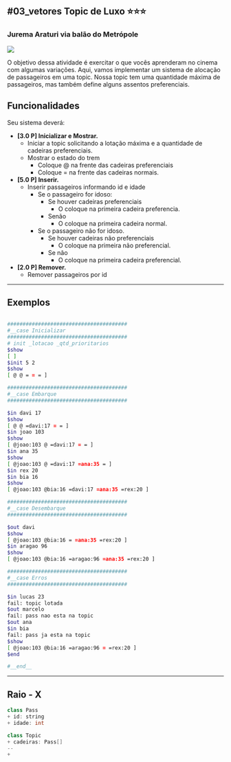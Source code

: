 ## #03_vetores Topic de Luxo ⭐⭐⭐
### Jurema Araturi via balão do Metrópole
![](figura.jpg)

O objetivo dessa atividade é exercitar o que vocês aprenderam no cinema com algumas variações. Aqui, vamos implementar um sistema de alocação de passageiros em uma topic. Nossa topic tem uma quantidade máxima de passageiros, mas também define alguns assentos preferenciais.

## Funcionalidades
Seu sistema deverá:

- **[3.0 P] Inicializar e Mostrar.** 
    - Iniciar a topic solicitando a lotação máxima e a quantidade de cadeiras preferenciais.
    - Mostrar o estado do trem
        - Coloque @ na frente das cadeiras preferenciais
        - Coloque = na frente das cadeiras normais.
- **[5.0 P] Inserir.** 
    - Inserir passageiros informando id e idade
        - Se o passageiro for idoso:
            - Se houver cadeiras preferenciais
                - O coloque na primeira cadeira preferencia.
            - Senão
                - O coloque na primeira cadeira normal.
        - Se o passageiro não for idoso.
            - Se houver cadeiras não preferenciais
                - O coloque na primeira não preferencial.
            - Se não
                - O coloque na primeira cadeira preferencial.
- **[2.0 P] Remover.** 
    - Remover passageiros por id

***
## Exemplos

```bash

#######################################
#__case Inicializar
#######################################
# init _lotacao _qtd_prioritarios
$show
[ ]
$init 5 2
$show
[ @ @ = = = ]

#######################################
#__case Embarque
#######################################

$in davi 17
$show
[ @ @ =davi:17 = = ]
$in joao 103
$show
[ @joao:103 @ =davi:17 = = ]
$in ana 35
$show
[ @joao:103 @ =davi:17 =ana:35 = ]
$in rex 20
$in bia 16
$show
[ @joao:103 @bia:16 =davi:17 =ana:35 =rex:20 ]

#######################################
#__case Desembarque
#######################################

$out davi
$show
[ @joao:103 @bia:16 = =ana:35 =rex:20 ]
$in aragao 96
$show
[ @joao:103 @bia:16 =aragao:96 =ana:35 =rex:20 ]

#######################################
#__case Erros
#######################################

$in lucas 23
fail: topic lotada
$out marcelo
fail: pass nao esta na topic
$out ana
$in bia
fail: pass ja esta na topic
$show
[ @joao:103 @bia:16 =aragao:96 = =rex:20 ]
$end

#__end__
```

***
## Raio - X
```java
class Pass
+ id: string
+ idade: int

class Topic
+ cadeiras: Pass[]
--
+ 



```
